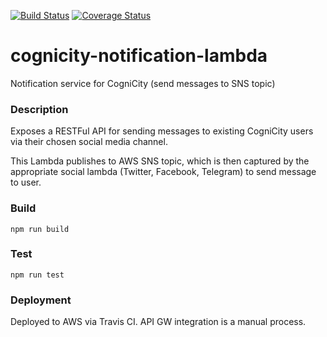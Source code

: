 [![Build Status](https://travis-ci.org/urbanriskmap/cognicity-notification-lambda.svg?branch=master)](https://travis-ci.org/urbanriskmap/cognicity-notification-lambda) [![Coverage Status](https://coveralls.io/repos/github/urbanriskmap/cognicity-notification-lambda/badge.svg?branch=master)](https://coveralls.io/github/urbanriskmap/cognicity-notification-lambda?branch=master)

# cognicity-notification-lambda
Notification service for CogniCity (send messages to SNS topic)

### Description
Exposes a RESTFul API for sending messages to existing CogniCity users via their chosen social media channel.

This Lambda publishes to AWS SNS topic, which is then captured by the appropriate social lambda (Twitter, Facebook, Telegram) to send message to user.

### Build
`npm run build`

### Test
`npm run test`

### Deployment
Deployed to AWS via Travis CI. API GW integration is a manual process.
